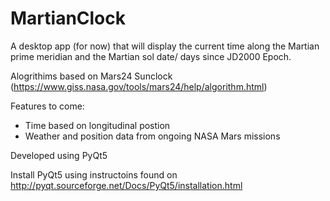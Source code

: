 # MartianClock

A desktop app (for now) that will display the current time along the Martian prime meridian and the Martian sol date/ days since JD2000 Epoch. 

Alogrithims based on Mars24 Sunclock (https://www.giss.nasa.gov/tools/mars24/help/algorithm.html)

Features to come: 

- Time based on longitudinal postion 
- Weather and position data from ongoing NASA Mars missions

Developed using PyQt5

Install PyQt5 using instructoins found on http://pyqt.sourceforge.net/Docs/PyQt5/installation.html



